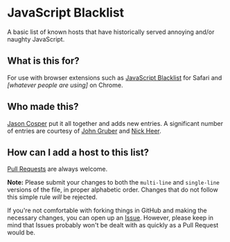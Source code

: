 # JavaScript Blacklist

A basic list of known hosts that have historically served annoying and/or naughty JavaScript.

## What is this for?

For use with browser extensions such as [JavaScript Blacklist](https://code.google.com/archive/p/jsblacklist/downloads) for Safari and *[whatever people are using]* on Chrome.

## Who made this?

[Jason Cosper](https://twitter.com/boogah/) put it all together and adds new entries. A significant number of entries are courtesy of [John Gruber](https://gist.github.com/gruber/f7d2a569b3fb51d48a89) and [Nick Heer](http://pxlnv.com/miscellanea/javascript-blacklist/).

## How can I add a host to this list?

[Pull Requests](https://github.com/boogah/js-blacklist/pulls) are always welcome.

**Note:** Please submit your changes to both the `multi-line` and `single-line` versions of the file, in proper alphabetic order. Changes that do not follow this simple rule *will* be rejected.

If you're not comfortable with forking things in GitHub and making the necessary changes, you can open up an [Issue](https://github.com/boogah/js-blacklist/issues). However, please keep in mind that Issues probably won't be dealt with as quickly as a Pull Request would be.
